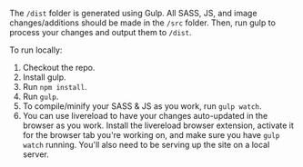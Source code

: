 The `/dist` folder is generated using Gulp. All SASS, JS, and image changes/additions should be made in the `/src` folder. Then, run gulp to process your changes and output them to `/dist`.

To run locally:

1. Checkout the repo.
2. Install gulp.
3. Run `npm install`.
4. Run `gulp`.
5. To compile/minify your SASS & JS as you work, run `gulp watch`.
6. You can use livereload to have your changes auto-updated in the browser as you work. Install the livereload browser extension, activate it for the browser tab you're working on, and make sure you have `gulp watch` running. You'll also need to be serving up the site on a local server.
